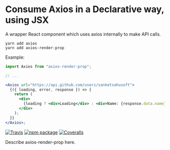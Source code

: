# Consume Axios in a Declarative way, using JSX

A wrapper React component which uses axios internally to make API calls.

```
yarn add axios
yarn add axios-render-prop
```

Example:

```jsx
import Axios from "axios-render-prop";

// ...

<Axios url="https://api.github.com/users/sanketsahusoft">
  {({ loading, error, response }) => {
    return (
      <div>
        {loading ? <div>Loading</div> : <div>Name: {response.data.name}</div>}
      </div>
    );
  }}
</Axios>;
```

[![Travis][build-badge]][build]
[![npm package][npm-badge]][npm]
[![Coveralls][coveralls-badge]][coveralls]

Describe axios-render-prop here.

[build-badge]: https://img.shields.io/travis/user/repo/master.png?style=flat-square
[build]: https://travis-ci.org/user/repo
[npm-badge]: https://img.shields.io/npm/v/npm-package.png?style=flat-square
[npm]: https://www.npmjs.org/package/npm-package
[coveralls-badge]: https://img.shields.io/coveralls/user/repo/master.png?style=flat-square
[coveralls]: https://coveralls.io/github/user/repo
